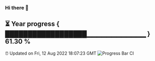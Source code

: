 ### Hi there 👋
⏳ Year progress { ██████████████████▁▁▁▁▁▁▁▁▁▁▁▁ } 61.30 %
---
⏰ Updated on Fri, 12 Aug 2022 18:07:23 GMT
![Progress Bar CI](https://github.com/Moyi321/Moyi321/workflows/Progress%20Bar%20CI/badge.svg)
